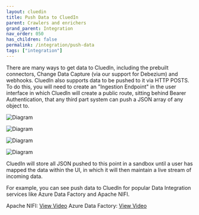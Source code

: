 ```yaml
---
layout: cluedin
title: Push Data to CluedIn
parent: Crawlers and enrichers
grand_parent: Integration
nav_order: 050
has_children: false
permalink: /integration/push-data
tags: ["integration"]
---
```


There are many ways to get data to CluedIn, including the prebuilt connectors, Change Data Capture (via our support for Debezium) and webhooks. CluedIn also supports data to be pushed to it via HTTP POSTS. To do this, you will need to create an "Ingestion Endpoint" in the user interface in which CluedIn will create a public route, sitting behind Bearer Authentication, that any third part system can push a JSON array of any object to. 

![Diagram](../assets/images/integration/ingestion.png)

![Diagram](../assets/images/integration/ingestion-setup.png)

![Diagram](../assets/images/integration/ingestion-entitytype.png)

![Diagram](../assets/images/integration/ingestion-endpoint.png)

CluedIn will store all JSON pushed to this point in a sandbox until a user has mapped the data within the UI, in which it will then maintain a live stream of incoming data. 

For example, you can see push data to CluedIn for popular Data Integration services like Azure Data Factory and Apache NIFI. 

Apache NIFI: [View Video](https://www.cluedin.com/version.3.2)
Azure Data Factory: [View Video](https://vimeo.com/521322930/70deff99bd)